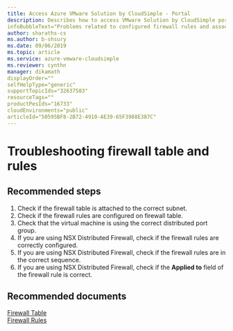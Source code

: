 ```yaml
--- 
title: Access Azure VMware Solution by CloudSimple - Portal 
description: Describes how to access VMware Solution by CloudSimple portal from Azure portal
infoBubbleText="Problems related to configured firewall rules and associated subnets, IPs, Public IP addresses"
author: sharaths-cs 
ms.author: b-shsury 
ms.date: 09/06/2019 
ms.topic: article 
ms.service: azure-vmware-cloudsimple 
ms.reviewer: cynthn 
manager: dikamath
displayOrder=""
selfHelpType="generic"
supportTopicIds="32637583"
resourceTags=""
productPesIds="16733"
cloudEnvironments="public"
articleId="50595BF8-2B72-4910-AE39-65F3988E387C"
---
```


# Troubleshooting firewall table and rules 

## **Recommended steps**

1. Check if the firewall table is attached to the correct subnet. <br>
2. Check if the firewall rules are configured on firewall table. <br>
3. Check that the virtual machine is using the correct distributed port group. <br> 
4. If you are using NSX Distributed Firewall, check if the firewall rules are correctly configured. <br>
5. If you are using NSX Distributed Firewall, check if the firewall rules are in the correct sequence. <br>
6. If you are using NSX Distributed Firewall, check if the **Applied to** field of the firewall rule is correct. <br>

## **Recommended documents**

[Firewall Table](https://docs.microsoft.com/en-us/azure/vmware-cloudsimple/firewall#add-a-new-firewall-table)<br>
[Firewall Rules](https://docs.microsoft.com/en-us/azure/vmware-cloudsimple/firewall#firewall-rules)<br>
